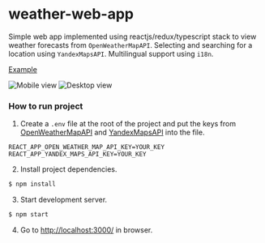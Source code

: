 # weather-web-app

Simple web app implemented using reactjs/redux/typescript stack to view weather forecasts from `OpenWeatherMapAPI`. Selecting and searching for a location using `YandexMapsAPI`. Multilingual support using `i18n`.

[Example](https://wthr-web-app.herokuapp.com/)

![Mobile view](images/MobileView.gif "Mobile view")
![Desktop view](images/DesktopView.gif "Desktop view")

### How to run project

1. Create a `.env` file at the root of the project and put the keys from [OpenWeatherMapAPI](https://openweathermap.org/) and [YandexMapsAPI](https://yandex.ru/dev/maps/) into the file.

```
REACT_APP_OPEN_WEATHER_MAP_API_KEY=YOUR_KEY
REACT_APP_YANDEX_MAPS_API_KEY=YOUR_KEY
```

2. Install project dependencies.

```bash
$ npm install
```

3. Start development server.

```bash
$ npm start
```

4. Go to [http://localhost:3000/](http://localhost:3000/) in browser.
